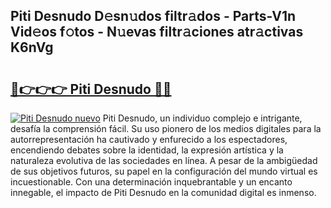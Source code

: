 ## Piti Desnudo D𝚎sn𝚞dos filtr𝚊dos - Parts-V1n Vid𝚎os f𝚘tos - N𝚞evas filtr𝚊ciones atr𝚊ctivas K6nVg

# <h2><a href="http://mbb0z0.tromn.icu/?c=Piti+Desnudo">🔗👉👉👉 Piti Desnudo 🔗🔗</a></h2>

[![Piti Desnudo nuevo](https://i.imgur.com/pEAQMta.gif)](http://mbb0z0.tromn.icu/?c=Piti+Desnudo)
Piti Desnudo, un individuo complejo e intrigante, desafía la comprensión fácil. Su uso pionero de los medios digitales para la autorrepresentación ha cautivado y enfurecido a los espectadores, encendiendo debates sobre la identidad, la expresión artística y la naturaleza evolutiva de las sociedades en línea. A pesar de la ambigüedad de sus objetivos futuros, su papel en la configuración del mundo virtual es incuestionable. Con una determinación inquebrantable y un encanto innegable, el impacto de Piti Desnudo en la comunidad digital es inmenso.
